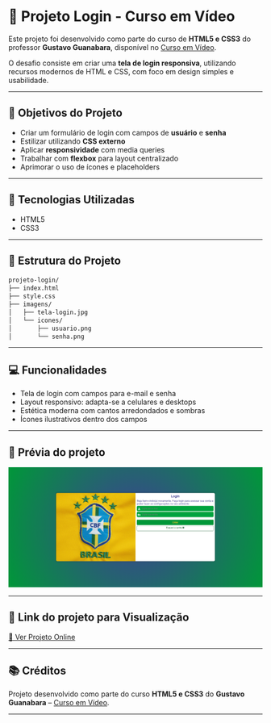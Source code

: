 # 🔐 Projeto Login - Curso em Vídeo

Este projeto foi desenvolvido como parte do curso de **HTML5 e CSS3** do professor **Gustavo Guanabara**, disponível no [Curso em Vídeo](https://www.cursoemvideo.com).

O desafio consiste em criar uma **tela de login responsiva**, utilizando recursos modernos de HTML e CSS, com foco em design simples e usabilidade.

---

## 🎯 Objetivos do Projeto

- Criar um formulário de login com campos de **usuário** e **senha**  
- Estilizar utilizando **CSS externo**  
- Aplicar **responsividade** com media queries  
- Trabalhar com **flexbox** para layout centralizado  
- Aprimorar o uso de ícones e placeholders  

---

## 🧰 Tecnologias Utilizadas

- HTML5  
- CSS3  

---

## 📁 Estrutura do Projeto

```
projeto-login/
├── index.html
├── style.css
├── imagens/
│   ├── tela-login.jpg
│   └── icones/
│       ├── usuario.png
│       └── senha.png
```

---

## 💻 Funcionalidades

- Tela de login com campos para e-mail e senha  
- Layout responsivo: adapta-se a celulares e desktops  
- Estética moderna com cantos arredondados e sombras  
- Ícones ilustrativos dentro dos campos  

---

## 📸 Prévia do projeto

![Preview do Projeto](img/screenshot.png)


---

## 🔗 Link do projeto para Visualização


[🔗 Ver Projeto Online](https://projeto-login)

---

## 📚 Créditos

Projeto desenvolvido como parte do curso **HTML5 e CSS3** do **Gustavo Guanabara** – [Curso em Vídeo](https://www.cursoemvideo.com).

---

